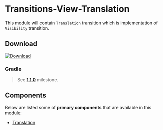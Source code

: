 Transitions-View-Translation
===============

This module will contain `Translation` transition which is implementation of `Visibility` transition.

## Download ##
[![Download](https://api.bintray.com/packages/universum-studios/android/universum.studios.android%3Atransitions/images/download.svg)](https://bintray.com/universum-studios/android/universum.studios.android%3Atransitions/_latestVersion)

### Gradle ###
> See **[1.1.0](https://github.com/universum-studios/android_transitions/milestone/1)** milestone.

## Components ##

Below are listed some of **primary components** that are available in this module:

- [Translation](https://github.com/universum-studios/android_transitions/blob/master/library-view-translation/src/main/java/universum/studios/android/transition/Translation.java)

